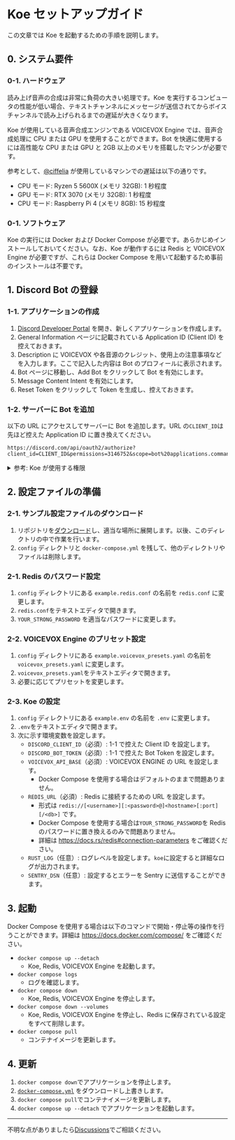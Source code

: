 # Koe セットアップガイド

この文章では Koe を起動するための手順を説明します。

## 0. システム要件

### 0-1. ハードウェア

読み上げ音声の合成は非常に負荷の大きい処理です。Koe を実行するコンピュータの性能が低い場合、テキストチャンネルにメッセージが送信されてからボイスチャンネルで読み上げられるまでの遅延が大きくなります。

Koe が使用している音声合成エンジンである VOICEVOX Engine では、音声合成処理に CPU または GPU を使用することができます。Bot を快適に使用するには高性能な CPU または GPU と 2GB 以上のメモリを搭載したマシンが必要です。

参考として、[@ciffelia](https://github.com/ciffelia) が使用しているマシンでの遅延は以下の通りです。

- CPU モード: Ryzen 5 5600X (メモリ 32GB): 1 秒程度
- GPU モード: RTX 3070 (メモリ 32GB): 1 秒程度
- CPU モード: Raspberry Pi 4 (メモリ 8GB): 15 秒程度

### 0-1. ソフトウェア

Koe の実行には Docker および Docker Compose が必要です。あらかじめインストールしておいてください。なお、Koe が動作するには Redis と VOICEVOX Engine が必要ですが、これらは Docker Compose を用いて起動するため事前のインストールは不要です。

## 1. Discord Bot の登録

### 1-1. アプリケーションの作成

1. [Discord Developer Portal](https://discord.com/developers/applications) を開き、新しくアプリケーションを作成します。
2. General Information ページに記載されている Application ID (Client ID) を控えておきます。
3. Description に VOICEVOX や各音源のクレジット、使用上の注意事項などを入力します。ここで記入した内容は Bot のプロフィールに表示されます。
4. Bot ページに移動し、Add Bot をクリックして Bot を有効にします。
5. Message Content Intent を有効にします。
6. Reset Token をクリックして Token を生成し、控えておきます。

### 1-2. サーバーに Bot を追加

以下の URL にアクセスしてサーバーに Bot を追加します。URL の`CLIENT_ID`は先ほど控えた Application ID に置き換えてください。

```
https://discord.com/api/oauth2/authorize?client_id=CLIENT_ID&permissions=3146752&scope=bot%20applications.commands
```

<details>
  <summary>参考: Koe が使用する権限</summary>
  
  - OAuth2 Scopes
    - `application.commands`
    - `bot`
  - Bot Permissions
    - General Permissions
      - View Channels
    - Voice Permissions
      - Connect
      - Speak
</details>

## 2. 設定ファイルの準備

### 2-1. サンプル設定ファイルのダウンロード

1. リポジトリを[ダウンロード](https://github.com/ciffelia/koe/archive/refs/heads/main.zip)し、適当な場所に展開します。以後、このディレクトリの中で作業を行います。
2. `config` ディレクトリと `docker-compose.yml` を残して、他のディレクトリやファイルは削除します。

### 2-1. Redis のパスワード設定

1. `config` ディレクトリにある `example.redis.conf` の名前を `redis.conf` に変更します。
2. `redis.conf`をテキストエディタで開きます。
3. `YOUR_STRONG_PASSWORD` を適当なパスワードに変更します。

### 2-2. VOICEVOX Engine のプリセット設定

1. `config` ディレクトリにある `example.voicevox_presets.yaml` の名前を `voicevox_presets.yaml` に変更します。
2. `voicevox_presets.yaml`をテキストエディタで開きます。
3. 必要に応じてプリセットを変更します。

### 2-3. Koe の設定

1. `config` ディレクトリにある `example.env` の名前を `.env` に変更します。
2. `.env`をテキストエディタで開きます。
3. 次に示す環境変数を設定します。
   - `DISCORD_CLIENT_ID`（必須）: 1-1 で控えた Client ID を設定します。
   - `DISCORD_BOT_TOKEN`（必須）: 1-1 で控えた Bot Token を設定します。
   - `VOICEVOX_API_BASE`（必須）: VOICEVOX ENGINE の URL を設定します。
     - Docker Compose を使用する場合はデフォルトのままで問題ありません。
   - `REDIS_URL`（必須）: Redis に接続するための URL を設定します。
     - 形式は `redis://[<username>][:<password>@]<hostname>[:port][/<db>]` です。
     - Docker Compose を使用する場合は`YOUR_STRONG_PASSWORD`を Redis のパスワードに置き換えるのみで問題ありません。
     - 詳細は https://docs.rs/redis#connection-parameters をご確認ください。
   - `RUST_LOG`（任意）: ログレベルを設定します。`koe`に設定すると詳細なログが出力されます。
   - `SENTRY_DSN`（任意）: 設定するとエラーを Sentry に送信することができます。

## 3. 起動

Docker Compose を使用する場合は以下のコマンドで開始・停止等の操作を行うことができます。詳細は https://docs.docker.com/compose/ をご確認ください。

- `docker compose up --detach`
  - Koe, Redis, VOICEVOX Engine を起動します。
- `docker compose logs`
  - ログを確認します。
- `docker compose down`
  - Koe, Redis, VOICEVOX Engine を停止します。
- `docker compose down --volumes`
  - Koe, Redis, VOICEVOX Engine を停止し、Redis に保存されている設定をすべて削除します。
- `docker compose pull`
  - コンテナイメージを更新します。

## 4. 更新

1. `docker compose down`でアプリケーションを停止します。
2. [`docker-compose.yml`](https://github.com/ciffelia/koe/blob/main/docker-compose.yml) をダウンロードし上書きします。
3. `docker compose pull`でコンテナイメージを更新します。
4. `docker compose up --detach` でアプリケーションを起動します。

---

不明な点がありましたら[Discussions](https://github.com/ciffelia/koe/discussions)でご相談ください。
